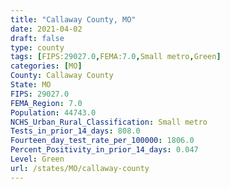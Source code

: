 ```yaml
---
title: "Callaway County, MO"
date: 2021-04-02
draft: false
type: county
tags: [FIPS:29027.0,FEMA:7.0,Small metro,Green]
categories: [MO]
County: Callaway County
State: MO
FIPS: 29027.0
FEMA_Region: 7.0
Population: 44743.0
NCHS_Urban_Rural_Classification: Small metro
Tests_in_prior_14_days: 808.0
Fourteen_day_test_rate_per_100000: 1806.0
Percent_Positivity_in_prior_14_days: 0.047
Level: Green
url: /states/MO/callaway-county
---
```



